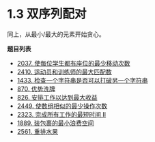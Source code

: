 # 1.3 双序列配对

同上，从最小/最大的元素开始贪心。

**题目列表**

- [2037. 使每位学生都有座位的最少移动次数](https://leetcode.cn/problems/minimum-number-of-moves-to-seat-everyone/description/)
- [2410. 运动员和训练师的最大匹配数](https://leetcode.cn/problems/maximum-matching-of-players-with-trainers/description/)
- [1433. 检查一个字符串是否可以打破另一个字符串](https://leetcode.cn/problems/check-if-a-string-can-break-another-string/description/)
- [870. 优势洗牌](https://leetcode.cn/problems/advantage-shuffle/description/)
- [826. 安排工作以达到最大收益](https://leetcode.cn/problems/most-profit-assigning-work/description/)
- [2449. 使数组相似的最少操作次数](https://leetcode.cn/problems/minimum-number-of-operations-to-make-arrays-similar/description/)
- [2323. 完成所有工作的最短时间 II](https://leetcode.cn/problems/find-minimum-time-to-finish-all-jobs-ii/description/)
- [1889. 装包裹的最小浪费空间](https://leetcode.cn/problems/minimum-space-wasted-from-packaging/description/)
- [2561. 重排水果](https://leetcode.cn/problems/rearranging-fruits/description/)
